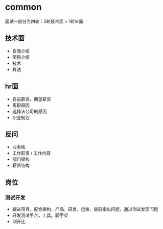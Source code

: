 # common

面试一般分为四轮：3轮技术面 + 1轮hr面

## 技术面

- 自我介绍
- 项目介绍
- 技术
- 算法

## hr面

- 目前薪资，期望薪资
- 离职原因
- 选择该公司的原因
- 职业规划

## 反问

- 业务线
- 工作职责 / 工作内容
- 部门架构
- 薪资结构

## 岗位

### 测试开发

- 跟进项目，配合架构，产品，研发，运维，提前指出问题，通过测试发现问题
- 开发测试平台，工具，脚手架
- 测开比
